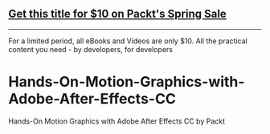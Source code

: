 ## [Get this title for $10 on Packt's Spring Sale](https://www.packt.com/B10948?utm_source=github&utm_medium=packt-github-repo&utm_campaign=spring_10_dollar_2022)
-----
For a limited period, all eBooks and Videos are only $10. All the practical content you need \- by developers, for developers

# Hands-On-Motion-Graphics-with-Adobe-After-Effects-CC
Hands-On Motion Graphics with Adobe After Effects CC by Packt
